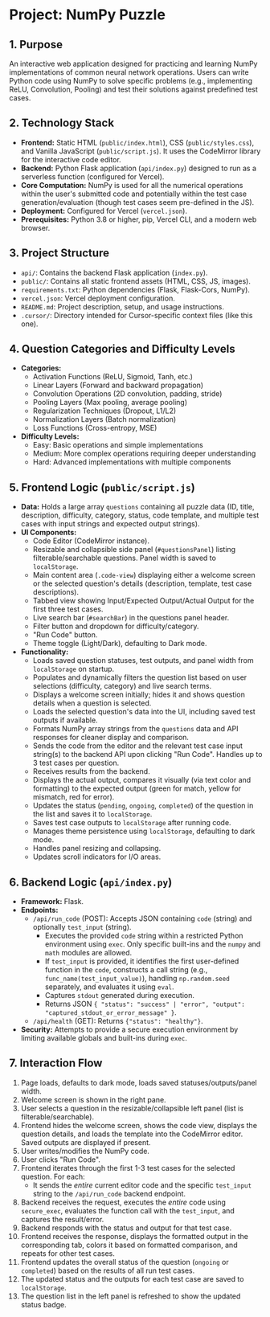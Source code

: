 # Project: NumPy Puzzle

## 1. Purpose
An interactive web application designed for practicing and learning NumPy implementations of common neural network operations. Users can write Python code using NumPy to solve specific problems (e.g., implementing ReLU, Convolution, Pooling) and test their solutions against predefined test cases.

## 2. Technology Stack
*   **Frontend:** Static HTML (`public/index.html`), CSS (`public/styles.css`), and Vanilla JavaScript (`public/script.js`). It uses the CodeMirror library for the interactive code editor.
*   **Backend:** Python Flask application (`api/index.py`) designed to run as a serverless function (configured for Vercel).
*   **Core Computation:** NumPy is used for all the numerical operations within the user's submitted code and potentially within the test case generation/evaluation (though test cases seem pre-defined in the JS).
*   **Deployment:** Configured for Vercel (`vercel.json`).
*   **Prerequisites:** Python 3.8 or higher, pip, Vercel CLI, and a modern web browser.

## 3. Project Structure
*   `api/`: Contains the backend Flask application (`index.py`).
*   `public/`: Contains all static frontend assets (HTML, CSS, JS, images).
*   `requirements.txt`: Python dependencies (Flask, Flask-Cors, NumPy).
*   `vercel.json`: Vercel deployment configuration.
*   `README.md`: Project description, setup, and usage instructions.
*   `.cursor/`: Directory intended for Cursor-specific context files (like this one).

## 4. Question Categories and Difficulty Levels
*   **Categories:**
    *   Activation Functions (ReLU, Sigmoid, Tanh, etc.)
    *   Linear Layers (Forward and backward propagation)
    *   Convolution Operations (2D convolution, padding, stride)
    *   Pooling Layers (Max pooling, average pooling)
    *   Regularization Techniques (Dropout, L1/L2)
    *   Normalization Layers (Batch normalization)
    *   Loss Functions (Cross-entropy, MSE)
*   **Difficulty Levels:**
    *   Easy: Basic operations and simple implementations
    *   Medium: More complex operations requiring deeper understanding
    *   Hard: Advanced implementations with multiple components

## 5. Frontend Logic (`public/script.js`)
*   **Data:** Holds a large array `questions` containing all puzzle data (ID, title, description, difficulty, category, status, code template, and multiple test cases with input strings and expected output strings).
*   **UI Components:**
    *   Code Editor (CodeMirror instance).
    *   Resizable and collapsible side panel (`#questionsPanel`) listing filterable/searchable questions. Panel width is saved to `localStorage`.
    *   Main content area (`.code-view`) displaying either a welcome screen or the selected question's details (description, template, test case descriptions).
    *   Tabbed view showing Input/Expected Output/Actual Output for the first three test cases.
    *   Live search bar (`#searchBar`) in the questions panel header.
    *   Filter button and dropdown for difficulty/category.
    *   "Run Code" button.
    *   Theme toggle (Light/Dark), defaulting to Dark mode.
*   **Functionality:**
    *   Loads saved question statuses, test outputs, and panel width from `localStorage` on startup.
    *   Populates and dynamically filters the question list based on user selections (difficulty, category) and live search terms.
    *   Displays a welcome screen initially; hides it and shows question details when a question is selected.
    *   Loads the selected question's data into the UI, including saved test outputs if available.
    *   Formats NumPy array strings from the `questions` data and API responses for cleaner display and comparison.
    *   Sends the code from the editor and the relevant test case input string(s) to the backend API upon clicking "Run Code". Handles up to 3 test cases per question.
    *   Receives results from the backend.
    *   Displays the actual output, compares it visually (via text color and formatting) to the expected output (green for match, yellow for mismatch, red for error).
    *   Updates the status (`pending`, `ongoing`, `completed`) of the question in the list and saves it to `localStorage`.
    *   Saves test case outputs to `localStorage` after running code.
    *   Manages theme persistence using `localStorage`, defaulting to dark mode.
    *   Handles panel resizing and collapsing.
    *   Updates scroll indicators for I/O areas.

## 6. Backend Logic (`api/index.py`)
*   **Framework:** Flask.
*   **Endpoints:**
    *   `/api/run_code` (POST): Accepts JSON containing `code` (string) and optionally `test_input` (string).
        *   Executes the provided `code` string within a restricted Python environment using `exec`. Only specific built-ins and the `numpy` and `math` modules are allowed.
        *   If `test_input` is provided, it identifies the first user-defined function in the `code`, constructs a call string (e.g., `func_name(test_input_value)`), handling `np.random.seed` separately, and evaluates it using `eval`.
        *   Captures `stdout` generated during execution.
        *   Returns JSON `{ "status": "success" | "error", "output": "captured_stdout_or_error_message" }`.
    *   `/api/health` (GET): Returns `{"status": "healthy"}`.
*   **Security:** Attempts to provide a secure execution environment by limiting available globals and built-ins during `exec`.

## 7. Interaction Flow
1.  Page loads, defaults to dark mode, loads saved statuses/outputs/panel width.
2.  Welcome screen is shown in the right pane.
3.  User selects a question in the resizable/collapsible left panel (list is filterable/searchable).
4.  Frontend hides the welcome screen, shows the code view, displays the question details, and loads the template into the CodeMirror editor. Saved outputs are displayed if present.
5.  User writes/modifies the NumPy code.
6.  User clicks "Run Code".
7.  Frontend iterates through the first 1-3 test cases for the selected question. For each:
    *   It sends the *entire* current editor code and the specific `test_input` string to the `/api/run_code` backend endpoint.
8.  Backend receives the request, executes the *entire* code using `secure_exec`, evaluates the function call with the `test_input`, and captures the result/error.
9.  Backend responds with the status and output for that test case.
10. Frontend receives the response, displays the formatted output in the corresponding tab, colors it based on formatted comparison, and repeats for other test cases.
11. Frontend updates the overall status of the question (`ongoing` or `completed`) based on the results of all run test cases.
12. The updated status and the outputs for each test case are saved to `localStorage`.
13. The question list in the left panel is refreshed to show the updated status badge. 